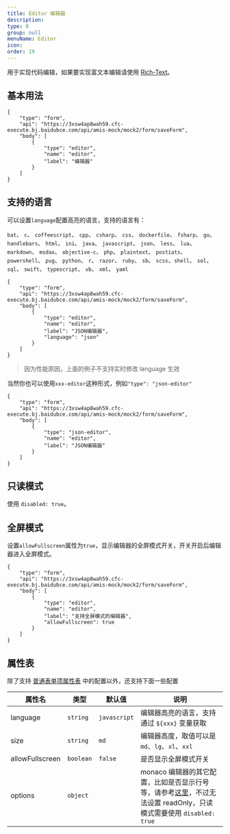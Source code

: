```yaml
---
title: Editor 编辑器
description:
type: 0
group: null
menuName: Editor
icon:
order: 19
---
```


用于实现代码编辑，如果要实现富文本编辑请使用 [Rich-Text](./input-rich-text)。

## 基本用法

```schema: scope="body"
{
    "type": "form",
    "api": "https://3xsw4ap8wah59.cfc-execute.bj.baidubce.com/api/amis-mock/mock2/form/saveForm",
    "body": [
        {
            "type": "editor",
            "name": "editor",
            "label": "编辑器"
        }
    ]
}
```

## 支持的语言

可以设置`language`配置高亮的语言，支持的语言有：

`bat`、 `c`、 `coffeescript`、 `cpp`、 `csharp`、 `css`、 `dockerfile`、 `fsharp`、 `go`、 `handlebars`、 `html`、 `ini`、 `java`、 `javascript`、 `json`、 `less`、 `lua`、 `markdown`、 `msdax`、 `objective-c`、 `php`、 `plaintext`、 `postiats`、 `powershell`、 `pug`、 `python`、 `r`、 `razor`、 `ruby`、 `sb`、 `scss`、`shell`、 `sol`、 `sql`、 `swift`、 `typescript`、 `vb`、 `xml`、 `yaml`

```schema: scope="body"
{
    "type": "form",
    "api": "https://3xsw4ap8wah59.cfc-execute.bj.baidubce.com/api/amis-mock/mock2/form/saveForm",
    "body": [
        {
            "type": "editor",
            "name": "editor",
            "label": "JSON编辑器",
            "language": "json"
        }
    ]
}
```

> 因为性能原因，上面的例子不支持实时修改 language 生效

当然你也可以使用`xxx-editor`这种形式，例如`"type": "json-editor"`

```schema: scope="body"
{
    "type": "form",
    "api": "https://3xsw4ap8wah59.cfc-execute.bj.baidubce.com/api/amis-mock/mock2/form/saveForm",
    "body": [
        {
            "type": "json-editor",
            "name": "editor",
            "label": "JSON编辑器"
        }
    ]
}
```

## 只读模式

使用 `disabled: true`。

## 全屏模式

设置`allowFullscreen`属性为`true`，显示编辑器的全屏模式开关，开关开启后编辑器进入全屏模式。

```schema: scope="body"
{
    "type": "form",
    "api": "https://3xsw4ap8wah59.cfc-execute.bj.baidubce.com/api/amis-mock/mock2/form/saveForm",
    "body": [
        {
            "type": "editor",
            "name": "editor",
            "label": "支持全屏模式的编辑器",
            "allowFullscreen": true
        }
    ]
}
```

## 属性表

除了支持 [普通表单项属性表](./formitem#%E5%B1%9E%E6%80%A7%E8%A1%A8) 中的配置以外，还支持下面一些配置

| 属性名          | 类型      | 默认值       | 说明                                                                                                                                                                                                     |
| --------------- | --------- | ------------ | -------------------------------------------------------------------------------------------------------------------------------------------------------------------------------------------------------- |
| language        | `string`  | `javascript` | 编辑器高亮的语言，支持通过 `${xxx}` 变量获取                                                                                                                                                             |
| size            | `string`  | `md`         | 编辑器高度，取值可以是 `md`、`lg`、`xl`、`xxl`                                                                                                                                                           |
| allowFullscreen | `boolean` | `false`      | 是否显示全屏模式开关                                                                                                                                                                                     |
| options         | `object`  |              | monaco 编辑器的其它配置，比如是否显示行号等，请参考[这里](https://microsoft.github.io/monaco-editor/api/enums/monaco.editor.editoroption.html)，不过无法设置 readOnly，只读模式需要使用 `disabled: true` |
